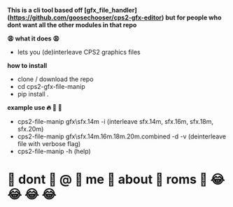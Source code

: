 **This is a cli tool based off [gfx_file_handler] (https://github.com/goosechooser/cps2-gfx-editor) but for people who dont want all the other modules in that repo**

**:weary: what it does :weary:**
* lets you (de)interleave CPS2 graphics files

**how to install**
* clone / download the repo
* cd cps2-gfx-file-manip
* pip install .

**example use :fire: :100: :100:**
* cps2-file-manip gfx\sfx.14m -i (interleave sfx.14m, sfx.16m, sfx.18m, sfx.20m)
* cps2-file-manip gfx\sfx.14m.16m.18m.20m.combined -d -v (deinterleave file with verbose flag)
* cps2-file-manip -h (help)

# :clap: dont :clap: @ :clap: me :clap: about :clap: roms :clap: :joy: :joy: :joy: :joy: 